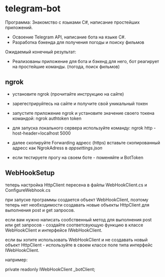 # telegram-bot

Программа: 
Знакомство с языками C#, написание простейших приложений.  
- Освоение Telegram API, написание бота на языке C#. 
- Разработка бэкенда для получения погоды и поиску фильмов

Ожидаемый конечный результат:
- Реализованы приложение для бота и бэкенд для него, бот реагирует на простейшие команды. (погода, поиск фильмов)

## ngrok

- установите ngrok (прочитайте инструкцию на сайте)
- зарегестрируйтесь на сайте и получите свой уникальный токен
- запустите приложение ngrok и установите значение своего токена командой:
ngrok authtoken token

- для запуска локального сервера используйте команду:
ngrok http -host-header=localhost 5000

- далее скопируйте Forwarding адресс (https)
вставьте скопированный адресс как NgrokAdress в *appsettings.json*

- если тестируете прогу на своем боте - поменяйте и BotToken

## WebHookSetup

теперь настройка HttpClient пересена в файлы WebHookClient.cs и ConfigureWebhook.cs

при запуске программы создается объект WebHookClient, поэтому теперь нет необходимости создавать новые объекты HttpClient для выполнения post и get запросов.

если вам нужно написать сообственный метод для выполнения post или get запросов - создайте соответсвующую функцию в классе WebHookClient и интерфейсе IWebHookClient.

если вы хотите использовать WebHookClient и не создавать новый объект HttpClient - используйте в своем классе поле типа интерфейс IWebHookClient.

например:

private readonly IWebHookClient _botClient;